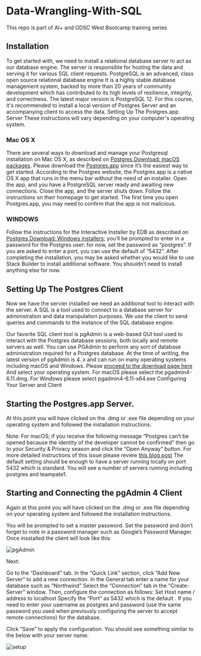 # Data-Wrangling-With-SQL
This repo is part of AI+ and ODSC West Bootcamp training series

## Installation

To get started with, we need to install a relational database server to act as our database engine. The server is responsible for hosting the data and serving it for various SQL client requests.
PostgreSQL is an advanced, class open source relational database engine It is a highly stable database management system, backed by more than 20 years of community development which has contributed to its high levels of resilience, integrity, and correctness. The latest major version is PostgreSQL 12.
For this course, it's recommended to install a local version of Postgres Server and an accompanying client to access the data. 
Setting Up The Postgres.app Server
These instructions will vary depending on your computer's operating system.

### Mac OS X
There are several ways to download and manage your Postgresql installation on Mac OS X, as described on [Postgres Download: macOS packages](https://www.postgresql.org/download/macosx).
Please download the [Postgres.app](https://postgresapp.com) since it’s the easiest way to get started. According to the Postgres website, the Postgres.app is a native OS X app that runs in the menu bar without the need of an installer. Open the app, and you have a PostgreSQL server ready and awaiting new connections. Close the app, and the server shuts down.
Follow the instructions on their homepage to get started.
The first time you open Postgres.app, you may need to confirm that the app is not malicious.

### WINDOWS
Follow the instructions for the Interactive Installer by EDB as described on [Postgres Download: Windows installers](https://www.postgresql.org/download/windows); you’ll be prompted to enter in a password for the Postgres user: for now, set the password as “postgres”. If you are asked to enter a port, you can use the default of “5432”.
After completing the installation, you may be asked whether you would like to use Stack Builder to install additional software. You shouldn’t need to install anything else for now.

## Setting Up The Postgres Client
Now we have the servier installed we need an additional tool to interact with the server. A SQL is a tool used to connect to a database server for administration and data manipulation purposes. We use the client to send queries and commands to the instance of the SQL database engine.

Our favorite SQL client tool is pgAdmin is a web-based GUI tool used to interact with the Postgres database sessions, both locally and remote servers as well. You can use PGAdmin to perform any sort of database administration required for a Postgres database.
At the time of writing, the latest version of pgAdmin is 4..x  and can run on many operating systems including macOS and Windows. Please [proceed to the download page here](https://www.pgadmin.org/download)
And select your operating system. For macOS please select the pgadmin4-6.11.dmg. For Windows please select pgadmin4-6.11-x64.exe
Configuring Your Server and Client

## Starting the Postgres.app Server.

At this point you will have clicked on the .dmg or .exe file depending on your operating system and followed the installation instructions. 

Note: For macOS; if you receive the following message “Postgres can’t be opened because the identity of the developer cannot be confirmed” then go to your Security & Privacy season and click the “Open Anyway” button. For more detailed instructions of this issue please review [this blog post](https://www.flyingbee.com/support/archives/281.html)
The default setting should be enough to have a server running locally on port 5432 which is standard. You will see a number of servers running including postgres and teampate1.

## Starting and Connecting the pgAdmin 4 Client

Again at this point you will have clicked on the .dmg or .exe file depending on your operating system and followed the installation instructions. 

You will be prompted to set a master password. Set the password and don’t forget to note in a password manager such as Google’s Password Manager. Once insstalled the client will look like this

![pgAdmin](https://user-images.githubusercontent.com/56746706/180902285-028e5a60-b2ba-4514-8317-68684f69d25c.png)

Next:

Go to the “Dashboard” tab. In the “Quick Link” section, click “Add New Server” to add a new connection.
In the General tab enter a name for your  database such as “Northwind”
Select the “Connection” tab in the “Create-Server” window.
Then, configure the connection as follows:
Set Host name / address to localhost
Specify the “Port” as 5432 which is the default
.
If you need to enter your username as postgres and password (use the same password you used when previously configuring the server to accept remote connections) for the database.

Click “Save” to apply the configuration. You should see something similar to the below with your server name.


![setup](https://user-images.githubusercontent.com/56746706/180902754-1be83310-a2bf-4288-a97a-3d5fb840db74.png)



